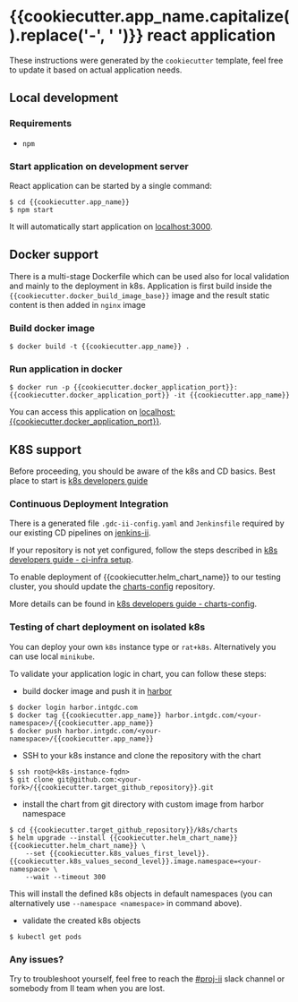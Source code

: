 # {{cookiecutter.app_name.capitalize().replace('-', ' ')}} react application

These instructions were generated by the `cookiecutter` template, feel free to update it based on actual application needs.

## Local development

### Requirements
 * `npm`

### Start application on development server
React application can be started by a single command:
```
$ cd {{cookiecutter.app_name}}
$ npm start
```
It will automatically start application on [localhost:3000](http://localhost:3000).

## Docker support
There is a multi-stage Dockerfile which can be used also for local validation
and mainly to the deployment in k8s.
Application is first build inside the `{{cookiecutter.docker_build_image_base}}` image
and the result static content is then added in `nginx` image

### Build docker image
```
$ docker build -t {{cookiecutter.app_name}} .
```

### Run application in docker
```
$ docker run -p {{cookiecutter.docker_application_port}}:{{cookiecutter.docker_application_port}} -it {{cookiecutter.app_name}}
```
You can access this application on [localhost:{{cookiecutter.docker_application_port}}](http://localhost:{{cookiecutter.docker_application_port}}).

## K8S support

Before proceeding, you should be aware of the k8s and CD basics.
Best place to start is [k8s developers guide](https://confluence.intgdc.com/display/plat/Kubernetes+Developers+Guideline)

### Continuous Deployment Integration
There is a generated file `.gdc-ii-config.yaml` and `Jenkinsfile` required
by our existing CD pipelines on [jenkins-ii](https://jenkins-ii.intgdc.com/).

If your repository is not yet configured, follow the steps described in
[k8s developers guide - ci-infra setup](https://confluence.intgdc.com/display/plat/Kubernetes+Developers+Guideline#KubernetesDevelopersGuideline-Step5-Definepipelinesinci-infrarepository).

To enable deployment of {{cookiecutter.helm_chart_name}} to our testing cluster,
you should update the [charts-config](https://github.com/gooddata/charts-config) repository.

More details can be found in [k8s developers guide - charts-config](https://confluence.intgdc.com/display/plat/Kubernetes+Developers+Guideline#KubernetesDevelopersGuideline-Step6-Defineserviceconfigurationincharts-configrepository).

### Testing of chart deployment on isolated k8s
You can deploy your own `k8s` instance type or `rat+k8s`. Alternatively you can
use local `minikube`.

To validate your application logic in chart, you can follow these steps:
 * build docker image and push it in [harbor](https://confluence.intgdc.com/display/plat/Kubernetes+Developers+Guideline#KubernetesDevelopersGuideline-DockerregistryforK8S)
```
$ docker login harbor.intgdc.com
$ docker tag {{cookiecutter.app_name}} harbor.intgdc.com/<your-namespace>/{{cookiecutter.app_name}}
$ docker push harbor.intgdc.com/<your-namespace>/{{cookiecutter.app_name}}
```
 * SSH to your k8s instance and clone the repository with the chart
```
$ ssh root@<k8s-instance-fqdn>
$ git clone git@github.com:<your-fork>/{{cookiecutter.target_github_repository}}.git
```
 * install the chart from git directory with custom image from harbor namespace
```
$ cd {{cookiecutter.target_github_repository}}/k8s/charts
$ helm upgrade --install {{cookiecutter.helm_chart_name}} {{cookiecutter.helm_chart_name}} \
    --set {{cookiecutter.k8s_values_first_level}}.{{cookiecutter.k8s_values_second_level}}.image.namespace=<your-namespace> \
    --wait --timeout 300
```
This will install the defined k8s objects in default namespaces (you can alternatively use
`--namespace <namespace>` in command above).
 * validate the created k8s objects
```
$ kubectl get pods
```

### Any issues?
Try to troubleshoot yourself, feel free to reach the [#proj-ii](https://app.slack.com/client/T02G0PHRH/C4JFVCW2V) slack channel or somebody
from II team when you are lost.
